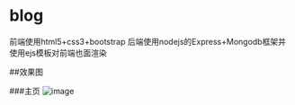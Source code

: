 # blog
前端使用html5+css3+bootstrap 后端使用nodejs的Express+Mongodb框架并使用ejs模板对前端也面渲染

##效果图

###主页
![image](https://github.com/ButBueatiful/dotvim/raw/master/screenshots/vim-screenshot.jpg)


